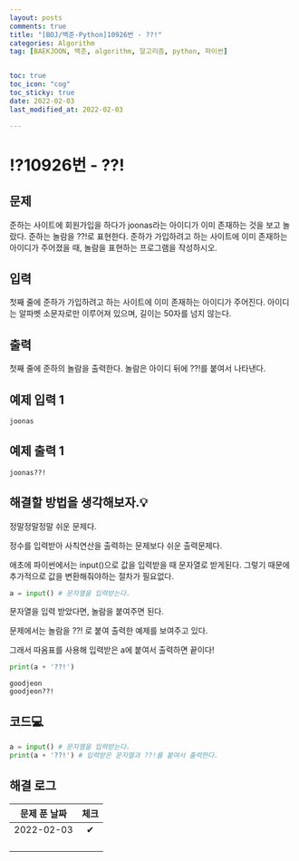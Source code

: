 ```yaml
---
layout: posts
comments: true
title: "[BOJ/백준-Python]10926번 - ??!"
categories: Algorithm
tag: [BAEKJOON, 백준, algorithm, 알고리즘, python, 파이썬]


toc: true
toc_icon: "cog"
toc_sticky: true
date: 2022-02-03
last_modified_at: 2022-02-03

---
```




# ⁉10926번 - ??!



## 문제

준하는 사이트에 회원가입을 하다가 joonas라는 아이디가 이미 존재하는 것을 보고 놀랐다. 준하는 놀람을 ??!로 표현한다. 준하가 가입하려고 하는 사이트에 이미 존재하는 아이디가 주어졌을 때, 놀람을 표현하는 프로그램을 작성하시오.



## 입력

첫째 줄에 준하가 가입하려고 하는 사이트에 이미 존재하는 아이디가 주어진다. 아이디는 알파벳 소문자로만 이루어져 있으며, 길이는 50자를 넘지 않는다.



## 출력

첫째 줄에 준하의 놀람을 출력한다. 놀람은 아이디 뒤에 ??!를 붙여서 나타낸다.



## 예제 입력 1 

```
joonas
```



## 예제 출력 1

```
joonas??!
```



##  해결할 방법을 생각해보자.💡

정말정말정말 쉬운 문제다.

정수를 입력받아 사칙연산을 출력하는 문제보다 쉬운 출력문제다.

애초에 파이썬에서는 input()으로 값을 입력받을 때 문자열로 받게된다. 그렇기 때문에 추가적으로 값을 변환해줘야하는 절차가 필요없다.

```python
a = input() # 문자열을 입력받는다.
```

문자열을 입력 받았다면, 놀람을 붙여주면 된다.

문제에서는 놀람을 ??! 로 붙여 출력한 예제를 보여주고 있다.

그래서 따옴표를 사용해 입력받은 a에 붙여서 출력하면 끝이다!

```python
print(a + '??!')
```

```
goodjeon
goodjeon??!
```



## 코드💻

```python
a = input() # 문자열을 입력받는다.
print(a + '??!') # 입력받은 문자열과 ??!를 붙여서 출력한다.
```





## 해결 로그 

| 문제 푼 날짜 | 체크 |
| :----------: | :--: |
|  2022-02-03  |  ✔   |
|              |      |
|              |      |
|              |      |
|              |      |



